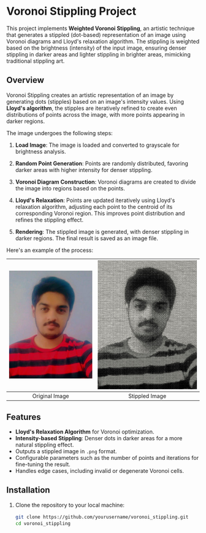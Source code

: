 # **Voronoi Stippling Project**

This project implements **Weighted Voronoi Stippling**, an artistic technique that generates a stippled (dot-based) representation of an image using Voronoi diagrams and Lloyd's relaxation algorithm. The stippling is weighted based on the brightness (intensity) of the input image, ensuring denser stippling in darker areas and lighter stippling in brighter areas, mimicking traditional stippling art.

## **Overview**

Voronoi Stippling creates an artistic representation of an image by generating dots (stipples) based on an image's intensity values. Using **Lloyd's algorithm**, the stipples are iteratively refined to create even distributions of points across the image, with more points appearing in darker regions.

The image undergoes the following steps:

1. **Load Image**: The image is loaded and converted to grayscale for brightness analysis.
2. **Random Point Generation**: Points are randomly distributed, favoring darker areas with higher intensity for denser stippling.
3. **Voronoi Diagram Construction**: Voronoi diagrams are created to divide the image into regions based on the points.

4. **Lloyd's Relaxation**: Points are updated iteratively using Lloyd's relaxation algorithm, adjusting each point to the centroid of its corresponding Voronoi region. This improves point distribution and refines the stippling effect.

5. **Rendering**: The stippled image is generated, with denser stippling in darker regions. The final result is saved as an image file.

Here's an example of the process:

| ![Image 1](images/bhia.png) | ![Image 2](stippled_image.png) |
| :-------------------------: | :----------------------------: |
|       Original Image        |         Stippled Image         |

## **Features**

- **Lloyd's Relaxation Algorithm** for Voronoi optimization.
- **Intensity-based Stippling**: Denser dots in darker areas for a more natural stippling effect.
- Outputs a stippled image in `.png` format.
- Configurable parameters such as the number of points and iterations for fine-tuning the result.
- Handles edge cases, including invalid or degenerate Voronoi cells.

## **Installation**

1. Clone the repository to your local machine:

   ```bash
   git clone https://github.com/yourusername/voronoi_stippling.git
   cd voronoi_stippling
   ```
